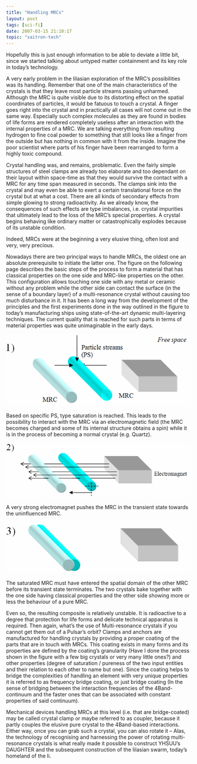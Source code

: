 ```yaml
---
title: "Handling MRCs"
layout: post
tags: [sci-fi]
date: 2007-03-15 21:10:17
topic: "saitron-tech"
---
```


<TopicToc topicId="saitron-tech" header="Tech of the Ii: Multi-resonance Crystals" />

Hopefully this is just enough information to be able to deviate a little bit, since we started talking about untyped matter containment and its key role in today’s technology.

A very early problem in the Iilasian exploration of the MRC’s possibilities was its handling. Remember that one of the main characteristics of the crystals is that they leave most particle streams passing unharmed. Although the MRC is quite visible due to its distorting effect on the spatial coordinates of particles, it would be fatuous to touch a crystal. A finger goes right into the crystal and in practically all cases will not come out in the same way. Especially such complex molecules as they are found in bodies of life forms are rendered completely useless after an interaction with the internal properties of a MRC. We are talking everything from resulting hydrogen to fine coal powder to something that still looks like a finger from the outside but has nothing in common with it from the inside. Imagine the poor scientist where parts of his finger have been rearranged to form a highly toxic compound.

Crystal handling was, and remains, problematic. Even the fairly simple structures of steel clamps are already too elaborate and too dependant on their layout within space-time as that they would survive the contact with a MRC for any time span measured in seconds. The clamps sink into the crystal and may even be able to exert a certain translational force on the crystal but at what a cost. There are all kinds of secondary effects from simple glowing to strong radioactivity. As we already know, the consequences of such effects are type imbalances, i.e. crystal impurities that ultimately lead to the loss of the MRC’s special properties. A crystal begins behaving like ordinary matter or catastrophically explodes because of its unstable condition.

Indeed, MRCs were at the beginning a very elusive thing, often lost and very, very precious.

Nowadays there are two principal ways to handle MRCs, the oldest one an absolute prerequisite to initiate the latter one. 
The figure on the following page describes the basic steps of the process to form a material that has classical properties on the one side and MRC-like properties on the other. This configuration allows touching one side with any metal or ceramic without any problem while the other side can contact the surface (in the sense of a boundary layer) of a multi-resonance crystal without causing too much disturbance in it. It has been a long way from the development of the principles and the first experiments done in the way outlined in the figure to today’s manufacturing ships using state-of-the-art dynamic multi-layering techniques. The current quality that is reached for such parts in terms of material properties was quite unimaginable in the early days.

![](/assets/saitech1-fig5.gif)

Based on specific PS, type saturation is reached. This leads to the possibility to interact with the MRC via an electromagnetic field (the MRC becomes charged and some of its internal structure obtains a spin) while it is in the process of becoming a normal crystal (e.g. Quartz).

![](/assets/saitech1-fig6.gif)

A very strong electromagnet pushes the MRC in the transient state towards the uninfluenced MRC.

![](/assets/saitech1-fig7.gif)

The saturated MRC must have entered the spatial domain of the other MRC before its transient state terminates. The two crystals bake together with the one side having classical properties and the other side showing more or less the behaviour of a pure MRC.

Even so, the resulting composite is relatively unstable. It is radioactive to a degree that protection for life forms and delicate technical apparatus is required. Then again, what’s the use of Multi-resonance crystals if you cannot get them out of a Pulsar’s orbit? Clamps and anchors are manufactured for handling crystals by providing a proper coating of the parts that are in touch with MRCs. This coating exists in many forms and its properties are defined by the coating’s granularity (Have I done the process shown in the figure with a few big crystals or very many little ones?) and other properties (degree of saturation / pureness of the two input entities and their relation to each other to name but one). Since the coating helps to bridge the complexities of handling an element with very unique properties it is referred to as frequency  bridge coating, or just bridge coating (In the sense of bridging between the interaction frequencies of the 4Band-continuum and the faster ones that can be associated with constant properties of said continuum). 

Mechanical devices handling MRCs at this level (i.e. that are bridge-coated) may be called crystal clamp or maybe referred to as coupler, because it partly couples the elusive pure crystal to the 4Band-based interactions.
Either way, once you can grab such a crystal, you can also rotate it 
– Alas, the technology of recognising and harnessing the power of rotating multi-resonance crystals is what really made it possible to construct YHSUU’s DAUGHTER and the subsequent construction of the Iilasian swarm, today’s homeland of the Ii.